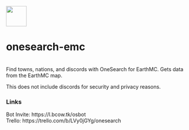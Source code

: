 <img src="https://cdn.bcow.tk/assets/logo.png" width=56/>
<h1>onesearch-emc</h1><br>
Find towns, nations, and discords with OneSearch for EarthMC. Gets data from the EarthMC map.

This does not include discords for security and privacy reasons.

<h3>Links</h3>
Bot Invite: https://l.bcow.tk/osbot<br>
Trello: https://trello.com/b/LVy0jGYg/onesearch
